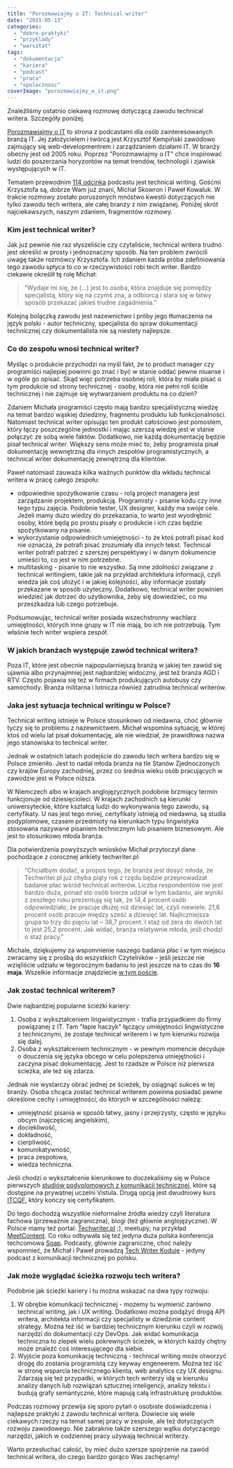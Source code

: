 ```yaml
---
title: "Porozmawiajmy o IT: Technical writer"
date: "2021-05-13"
categories:
  - "dobre-praktyki"
  - "przyklady"
  - "warsztat"
tags:
  - "dokumentacja"
  - "kariera"
  - "podcast"
  - "praca"
  - "spolecznosc"
coverImage: "porozmawiajmy_o_it.png"
---
```


Znaleźliśmy ostatnio ciekawą rozmowę dotyczącą zawodu technical writera. Szczegóły poniżej.

[Porozmawiajmy o IT](https://porozmawiajmyoit.pl/) to strona z podcastami dla osób zainteresowanych branżą IT. Jej założycielem i twórcą jest Krzysztof Kempiński zawodowo zajmujący się web-developmentrem i zarządzaniem działami IT. W branży obecny jest od 2005 roku. Poprzez "Porozmawiajmy o IT" chce inspirować ludzi do poszerzania horyzontów na temat trendów, technologii i zjawisk występujących w IT.

Tematem przewodnim [114 odcinka](https://porozmawiajmyoit.pl/poit-114-technical-writer/) podcastu jest technical writing. Gośćmi Krzysztofa są, dobrze Wam już znani, Michał Skowron i Paweł Kowaluk. W trakcie rozmowy zostało poruszonych mnóstwo kwestii dotyczących nie tylko zawodu tech writera, ale całej branży z nim związanej. Poniżej skrót najciekawszych, naszym zdaniem, fragmentów rozmowy.

### Kim jest technical writer?

Jak już pewnie nie raz słyszeliście czy czytaliście, technical writera trudno jest określić w prosty i jednoznaczny sposób. Na ten problem zwrócili uwagę także rozmówcy Krzysztofa. Ich zdaniem każda próba zdefiniowania tego zawodu spłyca to co w rzeczywistości robi tech writer. Bardzo ciekawie określił tę rolę Michał:

> “Wydaje mi się, że (...) jest to osoba, która znajduje się pomiędzy specjalistą, który się na czymś zna, a odbiorcą i stara się w łatwy sposób przekazać jakieś trudne zagadnienia.”

Kolejną bolączką zawodu jest nazewnictwo i próby jego tłumaczenia na język polski - autor techniczny, specjalista do spraw dokumentacji technicznej czy dokumentalista nie są niestety najlepsze.

### Co do zespołu wnosi technical writer?

Myśląc o produkcie przychodzi na myśl fakt, że to product manager czy programiści najlepiej powinni go znać i być w stanie oddać pewne niuanse i w ogóle go opisać. Skąd więc potrzeba osobnej roli, która by miała pisać o tym produkcie od strony technicznej - osoby, która nie pełni roli ściśle technicznej i nie zajmuje się wytwarzaniem produktu na co dzień?

Zdaniem Michała programiści często mają bardzo specjalistyczną wiedzę na temat bardzo wąskiej dziedziny, fragmentu produktu lub funkcjonalności. Natomiast technical writer opisując ten produkt całościowo jest pomostem, który łączy poszczególne jednostki i mając szerszą wiedzę jest w stanie połączyć ze sobą wiele faktów. Dodatkowo, nie każdą dokumentację będzie pisał technical writer. Większy sens może mieć to, żeby programista pisał dokumentację wewnętrzną dla innych zespołów programistycznych, a technical writer dokumentację zewnętrzną dla klientów.

Paweł natomiast zauważa kilka ważnych punktów dla wkładu technical writera w pracę całego zespołu:

- odpowiednie spożytkowanie czasu - rolą project managera jest zarządzanie projektem, produkcją. Programisty - pisanie kodu czy inne tego typu zajęcia. Podobnie tester, UX designer, każdy ma swoje cele. Jeżeli mamy dużo wiedzy do przekazania, to warto jest wyodrębnić osoby, które będą po prostu pisały o produkcie i ich czas będzie spożytkowany na pisanie.
- wykorzystanie odpowiednich umiejętności - to że ktoś potrafi pisać kod nie oznacza, że potrafi pisać zrozumiały dla innych tekst. Technical writer potrafi patrzeć z szerszej perspektywy i w danym dokumencie umieści to, co jest w nim potrzebne.
- multitasking - pisanie to nie wszystko. Są inne zdolności związane z technical writingiem, takie jak na przykład architektura informacji, czyli wiedza jak coś ułożyć i w jakiej kolejności, aby informacje zostały przekazane w sposób użyteczny. Dodatkowo, technical writer powinien wiedzieć jak dotrzeć do użytkownika, żeby się dowiedzieć, co mu przeszkadza lub czego potrzebuje.

Podsumowując, technical writer posiada wszechstronny wachlarz umiejętności, których inne grupy w IT nie mają, bo ich nie potrzebują. Tym właśnie tech writer wspiera zespół.

### W jakich branżach występuje zawód technical writera?

Poza IT, które jest obecnie najpopularniejszą branżą w jakiej ten zawód się ujawnia albo przynajmniej jest najbardziej widoczny, jest też branża AGD i RTV. Często pojawia się też w firmach produkujących autobusy czy samochody. Branża militarna i lotnicza również zatrudnia technical writerów.

### Jaka jest sytuacja technical writingu w Polsce?

Technical writing istnieje w Polsce stosunkowo od niedawna, choć głównie tyczy się to problemu z nazewnictwem. Michał wspomina sytuację, w której ktoś od wielu lat pisał dokumentację, ale nie wiedział, że prawidłowa nazwa jego stanowiska to technical writer.

Jednak w ostatnich latach podejście do zawodu tech writera bardzo się w Polsce zmieniło. Jest to nadal młoda branża na tle Stanów Zjednoczonych czy krajów Europy zachodniej, przez co średnia wieku osób pracujących w zawodzie jest w Polsce niższa.

W Niemczech albo w krajach anglojęzycznych podobnie brzmiący termin funkcjonuje od dziesięcioleci. W krajach zachodnich są kierunki uniwersyteckie, które kształcą ludzi do wykonywania tego zawodu, są certyfikaty. U nas jest tego mniej, certyfikaty istnieją od niedawna, są studia podyplomowe, czasem przedmioty na kierunkach typu lingwistyka stosowana nazywane pisaniem technicznym lub pisaniem biznesowym. Ale jest to stosunkowo młoda branża.

Dla potwierdzenia powyższych wniosków Michał przytoczył dane pochodzące z corocznej ankiety techwriter.pl:

> “Chciałbym dodać, a propos tego, że branża jest dosyć młoda, że Techwriter.pl już chyba piąty rok z rzędu będzie przeprowadzał badanie płac wśród technical writerów. Liczba respondentów nie jest bardzo duża, ponad sto osób bierze udział w tym badaniu, ale wyniki z zeszłego roku prezentują się tak, że 14,4 procent osób odpowiedziało, że pracuje dłużej niż dziesięć lat, czyli niewiele. 21,6 procent osób pracuje między sześć a dziesięć lat. Najliczniejsza grupa to trzy do pięciu lat – 38,7 procent. I staż od zera do dwóch lat to jest 25,2 procent. Jak widać, branża relatywnie młoda, jeśli chodzi o staż pracy.”

Michale, dziękujemy za wspomnienie naszego badania płac i w tym miejscu zwracamy się z prośbą do wszystkich Czytelników - jeśli jeszcze nie wzięliście udziału w tegorocznym badaniu to jest jeszcze na to czas do **16 maja**. Wszelkie informacje znajdziecie [w tym poście](http://techwriter.pl/badanie-plac-w-komunikacji-technicznej-2021-wypelnij-ankiete/).

### Jak zostać technical writerem?

Dwie najbardziej popularne ścieżki kariery:

1. Osoba z wykształceniem lingwistycznym - trafia przypadkiem do firmy powiązanej z IT. Tam "łapie haczyk" łączący umiejętności lingwistyczne z technicznymi, że zostaje technical writerem i w tym kierunku rozwija się dalej.
2. Osoba z wykształceniem technicznym - w pewnym momencie decyduje o douczenia się języka obcego w celu polepszenia umiejętności i zaczyna pisać dokumentację. Jest to rzadsze w Polsce niż pierwsza ścieżka, ale też się zdarza.

Jednak nie wystarczy obrać jednej ze ścieżek, by osiągnąć sukces w tej branży. Osoba chcąca zostać technical writerem powinna posiadać pewne określone cechy i umiejętności, do których w szczególności należą:

- umiejętność pisania w sposób łatwy, jasny i przejrzysty, często w języku obcym (najczęściej angielskim),
- dociekliwość,
- dokładność,
- cierpliwość,
- komunikatywność,
- praca zespołowa,
- wiedza techniczna.

Jeśli chodzi o wykształcenie kierunkowe to doczekaliśmy się w Polsce pierwszych [studiów podyplomowych z komunikacji technicznej](https://www.vistula.edu.pl/kierunki-studiow/kontynuacja-edukacji/studia-podyplomowe/informatyka/komunikacja-techniczna), które są dostępne na prywatnej uczelni Vistula. Drugą opcją jest dwudniowy kurs [ITCQF](https://itcqf.org/), który kończy się certyfikatem.

Do tego dochodzą wszystkie nieformalne źródła wiedzy czyli literatura fachowa (przeważnie zagraniczna), blogi (też głównie anglojęzyczne). W Polsce mamy też portal: [Techwriter.pl](http://techwriter.pl/) ;), meetupy, na przykład [MeetContent](http://meetcontent.org/). Co roku odbywała się też jedyna duża polska konferencja techcomowa [Soap](http://soapconf.com/). Podcasty, głównie zagraniczne, choć należy wspomnieć, że Michał i Paweł prowadzą [Tech Writer Koduje](https://techwriterkoduje.pl/) - jedyny podcast z komunikacji technicznej po polsku.

### Jak może wyglądać ścieżka rozwoju tech writera?

Podobnie jak ścieżki kariery i tu można wskazać na dwa typy rozwoju:

1. W obrębie komunikacji technicznej - możemy tu wymienić zarówno technical writing, jak i UX writing. Dodatkowo można podążyć drogą API writera, architekta informacji czy specjalisty w dziedzinie content strategy. Można też iść w bardziej technicznym kierunku czyli w rozwój narzędzi do dokumentacji czy DevOps. Jak widać komunikacja techniczna to zlepek wielu pokrewnych ścieżek, w których każdy chętny może znaleźć coś interesującego dla siebie.
2. Wyjście poza komunikację techniczną - technical writing może otworzyć drogę do zostania programistą czy keyway engeneerem. Można też iść w stronę wsparcia technicznego klienta, web analytics czy UX designu. Zdarzają się też przypadki, w których tech writerzy idą w kierunku analizy danych lub rozwiązań sztucznej inteligencji, analizy tekstu i budują grafy semantyczne, które mapują całą infrastrukturę produktów.

Podczas rozmowy przewija się sporo pytań o osobiste doświadczenia i najlepsze praktyki z zawodu technical writera. Dowiecie się wiele ciekawych rzeczy na temat samej pracy w zespole, ale też dotyczących rozwoju zawodowego. Nie zabraknie także szerszego wątku dotyczącego narzędzi, jakich w codziennej pracy używają technical writerzy.

Warto przesłuchać całość, by mieć dużo szersze spojrzenie na zawód technical writera, do czego bardzo gorąco Was zachęcamy!
